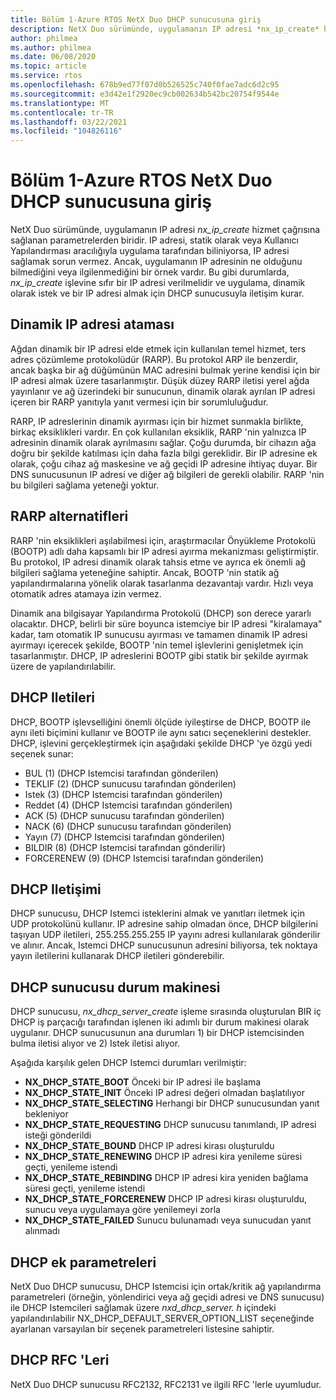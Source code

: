 ```yaml
---
title: Bölüm 1-Azure RTOS NetX Duo DHCP sunucusuna giriş
description: NetX Duo sürümünde, uygulamanın IP adresi *nx_ip_create* hizmet çağrısına sağlanan parametrelerden biridir.
author: philmea
ms.author: philmea
ms.date: 06/08/2020
ms.topic: article
ms.service: rtos
ms.openlocfilehash: 678b9ed77f07d0b526525c740f0fae7adc6d2c95
ms.sourcegitcommit: e3d42e1f2920ec9cb002634b542bc20754f9544e
ms.translationtype: MT
ms.contentlocale: tr-TR
ms.lasthandoff: 03/22/2021
ms.locfileid: "104826116"
---
```

# <a name="chapter-1---introduction-to-azure-rtos-netx-duo-dhcp-server"></a>Bölüm 1-Azure RTOS NetX Duo DHCP sunucusuna giriş

NetX Duo sürümünde, uygulamanın IP adresi *nx_ip_create* hizmet çağrısına sağlanan parametrelerden biridir. IP adresi, statik olarak veya Kullanıcı Yapılandırması aracılığıyla uygulama tarafından biliniyorsa, IP adresi sağlamak sorun vermez. Ancak, uygulamanın IP adresinin ne olduğunu bilmediğini veya ilgilenmediğini bir örnek vardır. Bu gibi durumlarda, *nx_ip_create* işlevine sıfır bir IP adresi verilmelidir ve uygulama, dinamik olarak istek ve bir IP adresi almak için DHCP sunucusuyla iletişim kurar.

## <a name="dynamic-ip-address-assignment"></a>Dinamik IP adresi ataması

Ağdan dinamik bir IP adresi elde etmek için kullanılan temel hizmet, ters adres çözümleme protokolüdür (RARP). Bu protokol ARP ile benzerdir, ancak başka bir ağ düğümünün MAC adresini bulmak yerine kendisi için bir IP adresi almak üzere tasarlanmıştır. Düşük düzey RARP iletisi yerel ağda yayınlanır ve ağ üzerindeki bir sunucunun, dinamik olarak ayrılan IP adresi içeren bir RARP yanıtıyla yanıt vermesi için bir sorumluluğudur.

RARP, IP adreslerinin dinamik ayırması için bir hizmet sunmakla birlikte, birkaç eksiklikleri vardır. En çok kullanılan eksiklik, RARP 'nin yalnızca IP adresinin dinamik olarak ayrılmasını sağlar. Çoğu durumda, bir cihazın ağa doğru bir şekilde katılması için daha fazla bilgi gereklidir. Bir IP adresine ek olarak, çoğu cihaz ağ maskesine ve ağ geçidi IP adresine ihtiyaç duyar. Bir DNS sunucusunun IP adresi ve diğer ağ bilgileri de gerekli olabilir. RARP 'nin bu bilgileri sağlama yeteneği yoktur.

## <a name="rarp-alternatives"></a>RARP alternatifleri

RARP 'nin eksiklikleri aşılabilmesi için, araştırmacılar Önyükleme Protokolü (BOOTP) adlı daha kapsamlı bir IP adresi ayırma mekanizması geliştirmiştir. Bu protokol, IP adresi dinamik olarak tahsis etme ve ayrıca ek önemli ağ bilgileri sağlama yeteneğine sahiptir. Ancak, BOOTP 'nin statik ağ yapılandırmalarına yönelik olarak tasarlanma dezavantajı vardır. Hızlı veya otomatik adres atamaya izin vermez.

Dinamik ana bilgisayar Yapılandırma Protokolü (DHCP) son derece yararlı olacaktır. DHCP, belirli bir süre boyunca istemciye bir IP adresi "kiralamaya" kadar, tam otomatik IP sunucusu ayırması ve tamamen dinamik IP adresi ayırmayı içerecek şekilde, BOOTP 'nin temel işlevlerini genişletmek için tasarlanmıştır. DHCP, IP adreslerini BOOTP gibi statik bir şekilde ayırmak üzere de yapılandırılabilir.

## <a name="dhcp-messages"></a>DHCP Iletileri

DHCP, BOOTP işlevselliğini önemli ölçüde iyileştirse de DHCP, BOOTP ile aynı ileti biçimini kullanır ve BOOTP ile aynı satıcı seçeneklerini destekler. DHCP, işlevini gerçekleştirmek için aşağıdaki şekilde DHCP 'ye özgü yedi seçenek sunar:

- BUL (1) (DHCP Istemcisi tarafından gönderilen)
- TEKLIF (2) (DHCP sunucusu tarafından gönderilen)
- Istek (3) (DHCP Istemcisi tarafından gönderilen)
- Reddet (4) (DHCP Istemcisi tarafından gönderilen)
- ACK (5) (DHCP sunucusu tarafından gönderilen)
- NACK (6) (DHCP sunucusu tarafından gönderilen)
- Yayın (7) (DHCP Istemcisi tarafından gönderilen)
- BILDIR (8) (DHCP Istemcisi tarafından gönderilir)
- FORCERENEW (9) (DHCP Istemcisi tarafından gönderilen)

## <a name="dhcp-communication"></a>DHCP Iletişimi

DHCP sunucusu, DHCP Istemci isteklerini almak ve yanıtları iletmek için UDP protokolünü kullanır. IP adresine sahip olmadan önce, DHCP bilgilerini taşıyan UDP iletileri, 255.255.255.255 IP yayını adresi kullanılarak gönderilir ve alınır. Ancak, Istemci DHCP sunucusunun adresini biliyorsa, tek noktaya yayın iletilerini kullanarak DHCP iletileri gönderebilir.

## <a name="dhcp-server-state-machine"></a>DHCP sunucusu durum makinesi

DHCP sunucusu, *nx_dhcp_server_create* işleme sırasında oluşturulan BIR iç DHCP iş parçacığı tarafından işlenen iki adımlı bir durum makinesi olarak uygulanır. DHCP sunucusunun ana durumları 1) bir DHCP istemcisinden bulma iletisi alıyor ve 2) Istek iletisi alıyor.

Aşağıda karşılık gelen DHCP Istemci durumları verilmiştir:

- **NX_DHCP_STATE_BOOT** Önceki bir IP adresi ile başlama
- **NX_DHCP_STATE_INIT** Önceki IP adresi değeri olmadan başlatılıyor
- **NX_DHCP_STATE_SELECTING** Herhangi bir DHCP sunucusundan yanıt bekleniyor
- **NX_DHCP_STATE_REQUESTING** DHCP sunucusu tanımlandı, IP adresi isteği gönderildi
- **NX_DHCP_STATE_BOUND** DHCP IP adresi kirası oluşturuldu
- **NX_DHCP_STATE_RENEWING** DHCP IP adresi kira yenileme süresi geçti, yenileme istendi
- **NX_DHCP_STATE_REBINDING** DHCP IP adresi kira yeniden bağlama süresi geçti, yenileme istendi
- **NX_DHCP_STATE_FORCERENEW** DHCP IP adresi kirası oluşturuldu, sunucu veya uygulamaya göre yenilemeyi zorla
- **NX_DHCP_STATE_FAILED** Sunucu bulunamadı veya sunucudan yanıt alınmadı

## <a name="dhcp-additional-parameters"></a>DHCP ek parametreleri

NetX Duo DHCP sunucusu, DHCP Istemcisi için ortak/kritik ağ yapılandırma parametreleri (örneğin, yönlendirici veya ağ geçidi adresi ve DNS sunucusu) ile DHCP Istemcileri sağlamak üzere *nxd_dhcp_server. h* içindeki yapılandırılabilir NX_DHCP_DEFAULT_SERVER_OPTION_LIST seçeneğinde ayarlanan varsayılan bir seçenek parametreleri listesine sahiptir.

## <a name="dhcp-rfcs"></a>DHCP RFC 'Leri

NetX Duo DHCP sunucusu RFC2132, RFC2131 ve ilgili RFC 'lerle uyumludur.
